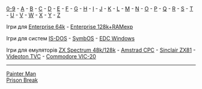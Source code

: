 [0-9](../0/games-0.md) - [A](../a/games-a.md) - [B](../b/games-b.md) - [C](../c/games-c.md) - [D](../d/games-d.md) - [E](../e/games-e.md) - [F](../f/games-f.md) - [G](../g/games-g.md) - [H](../h/games-h.md) - [I](../i/games-i.md) - [J](../j/games-j.md) - [K](../k/games-k.md) - [L](../l/games-l.md) - [M](../m/games-m.md) - [N](../n/games-n.md) - [O](../o/games-o.md) - [P](../p/games-p.md) - [Q](../q/games-q.md) - [R](../r/games-r.md) - [S](../s/games-s.md) - [T](../t/games-t.md) - [U](../u/games-u.md) - [V](../v/games-v.md) - [W](../w/games-w.md) - [X](../x/games-x.md) - [Y](../y/games-y.md) - [Z](../z/games-z.md)

Ігри для [Enterprise 64k](../games-ep64.md) - [Enterprise 128k+RAMexp](../games-epramexp.md)

Ігри для систем [IS-DOS](../games-is-dos.md) - [SymbOS](../games-symbos.md) - [EDC Windows](../games-edcw.md)

Ігри для емуляторів [ZX Spectrum 48k/128k](../zxemu/games-zxemu.md) - [Amstrad CPC](../cpcemu/games-cpc.md) - [Sinclair ZX81](../zx81emu/games-zx81.md) - [Videoton TVC](../tvcemu/games-tvc.md) - [Commodore VIC-20](../vic20emu/games-vic20.md)

----------

[Painter Man](sg-painter-man.md)  
[Prison Break](sg-prisonbreak.md)
